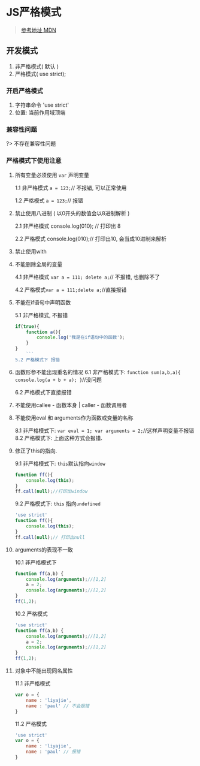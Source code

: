 # JS严格模式

> [参考地址 MDN](https://developer.mozilla.org/zh-CN/docs/Web/JavaScript/Reference/Strict_mode)

## 开发模式
1. 非严格模式( 默认 )
2. 严格模式( use strict);

### 开启严格模式
1. 字符串命令 'use strict'
2. 位置: 当前作用域顶端

### 兼容性问题
?> 不存在兼容性问题

### 严格模式下使用注意
1. 所有变量必须使用 `var` 声明变量

    1.1 非严格模式 `a = 123;`// 不报错, 可以正常使用

    1.2 严格模式 `a = 123;`// 报错
2. 禁止使用八进制 ( 以0开头的数值会以8进制解析 )

    2.1 非严格模式 console.log(010); // 打印出 8

    2.2 严格模式    console.log(010);// 打印出10, 会当成10进制来解析
03. 禁止使用with
04. 不能删除全局的变量

    4.1 非严格模式 `var a = 111; delete a;`// 不报错, 也删除不了

    4.2 严格模式`var a = 111;delete a;`//直接报错
05. 不能在if语句中声明函数

    5.1 非严格模式, 不报错
    ```js
    if(true){
        function a(){
            console.log('我是在if语句中的函数');
        }
    }
        ```
    5.2 严格模式下 报错

06. 函数形参不能出现重名的情况
    6.1 非严格模式下: `function sum(a,b,a){ console.log(a + b + a); }`//没问题
    
    6.2 严格模式下直接报错
07. 不能使用callee - 函数本身 | caller - 函数调用者
08. 不能使用eval 和 arguments作为函数或变量的名称

    8.1 非严格模式下: `var eval = 1; var arguments = 2;`//这样声明变量不报错
    8.2 严格模式下: 上面这种方式会报错.
09. 修正了this的指向. 

    9.1 非严格模式下: `this`默认指向`window`
    ```js
    function ff(){
        console.log(this);
    }
    ff.call(null);//打印出window
    ```
    9.2 严格模式下: `this` 指向`undefined`
    ```js
    'use strict'
    function ff(){
        console.log(this);
    }
    ff.call(null);// 打印出null
    ```
10. arguments的表现不一致

    10.1 非严格模式下
    ```js
    function ff(a,b) {
        console.log(arguments);//[1,2]
    	a = 2;
        console.log(arguments);//[2,2]
    }
    ff(1,2);
    ```
    10.2 严格模式
    ```js
    'use strict'
    function ff(a,b) {
        console.log(arguments);//[1,2]
    	a = 2;
        console.log(arguments);//[1,2]
    }
    ff(1,2);
    ```
11. 对象中不能出现同名属性

    11.1 非严格模式
    ```js
    var o = {
        name : 'liyajie',
        name : 'paul' // 不会报错
    }
    ```
    11.2 严格模式
    ```js
    'use strict'
    var o = {
        name : 'liyajie',
        name : 'paul' // 报错
    }
    ```